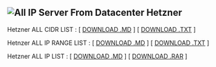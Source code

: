 ![All IP Server From Datacenter Hetzner](https://raw.githubusercontent.com/Pymmdrza/Datacenter_List_DataBase_IP/mainx/Hetzner/Hetzner1_Logo.png 'All IP Server From Datacenter Hetzner')
---

Hetzner ALL CIDR LIST : [ [DOWNLOAD .MD](https://github.com/Pymmdrza/Datacenter_List_DataBase_IP/blob/mainx/Hetzner/CIDR.md) ] [ [DOWNLOAD .TXT](https://github.com/Pymmdrza/Datacenter_List_DataBase_IP/blob/mainx/Hetzner/CIDR.txt) ]

Hetnzer ALL IP RANGE LIST : [ [DOWNLOAD .MD](https://github.com/Pymmdrza/Datacenter_List_DataBase_IP/blob/mainx/Hetzner/IPRANGE.md) ] [ [DOWNLOAD .TXT](https://github.com/Pymmdrza/Datacenter_List_DataBase_IP/blob/mainx/Hetzner/IP-Range.txt) ]

Hetzner ALL IP LIST : [ [DOWNLOAD .MD](https://github.com/Pymmdrza/Datacenter_List_DataBase_IP/blob/mainx/Hetzner/ip.md) ] [ [DOWNLOAD .RAR](https://github.com/Pymmdrza/Datacenter_List_DataBase_IP/blob/mainx/Hetzner/hetznerAllip.rar) ]
